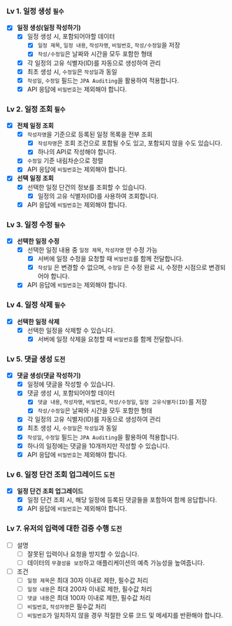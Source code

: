 ### Lv 1. 일정 생성  `필수`

- [x]  **일정 생성(일정 작성하기)**
    - [x]  일정 생성 시, 포함되어야할 데이터
        - [x]  `일정 제목`, `일정 내용`, `작성자명`, `비밀번호`, `작성/수정일`을 저장
        - [x]  `작성/수정일`은 날짜와 시간을 모두 포함한 형태
    - [x]  각 일정의 고유 식별자(ID)를 자동으로 생성하여 관리
    - [x]  최초 생성 시, `수정일`은 `작성일`과 동일
    - [x]  `작성일`, `수정일` 필드는 `JPA Auditing`을 활용하여 적용합니다.
    - [x]  API 응답에 `비밀번호`는 제외해야 합니다.

### Lv 2. 일정 조회  `필수`

- [x]  **전체 일정 조회**
    - [x]  `작성자명`을 기준으로 등록된 일정 목록을 전부 조회
        - [x]  `작성자명`은 조회 조건으로 포함될 수도 있고, 포함되지 않을 수도 있습니다.
        - [x]  하나의 API로 작성해야 합니다.
    - [x]  `수정일` 기준 내림차순으로 정렬
    - [x]  API 응답에 `비밀번호`는 제외해야 합니다.
- [x]  **선택 일정 조회**
    - [x]  선택한 일정 단건의 정보를 조회할 수 있습니다.
        - [x]  일정의 고유 식별자(ID)를 사용하여 조회합니다.
    - [x]  API 응답에 `비밀번호`는 제외해야 합니다.
    
### Lv 3. 일정 수정  `필수`

- [x]  **선택한 일정 수정**
    - [x]  선택한 일정 내용 중 `일정 제목`, `작성자명` 만 수정 가능
        - [x]  서버에 일정 수정을 요청할 때 `비밀번호`를 함께 전달합니다.
        - [x]  `작성일` 은 변경할 수 없으며, `수정일` 은 수정 완료 시, 수정한 시점으로 변경되어야 합니다.
    - [x]  API 응답에 `비밀번호`는 제외해야 합니다.

### Lv 4. 일정 삭제  `필수`

- [x]  **선택한 일정 삭제**
    - [x]  선택한 일정을 삭제할 수 있습니다.
        - [x]  서버에 일정 삭제을 요청할 때 `비밀번호`를 함께 전달합니다.

### Lv 5. 댓글 생성 `도전`

- [x]  **댓글 생성(댓글 작성하기)**
    - [x]  일정에 댓글을 작성할 수 있습니다.
    - [x]  댓글 생성 시, 포함되어야할 데이터
        - [x]  `댓글 내용`, `작성자명`, `비밀번호`, `작성/수정일`, `일정 고유식별자(ID)`를 저장
        - [x]  `작성/수정일`은 날짜와 시간을 모두 포함한 형태
    - [x]  각 일정의 고유 식별자(ID)를 자동으로 생성하여 관리
    - [x]  최초 생성 시, `수정일`은 `작성일`과 동일
    - [x]  `작성일`, `수정일` 필드는 `JPA Auditing`을 활용하여 적용합니다.
    - [x]  하나의 일정에는 댓글을 10개까지만 작성할 수 있습니다.
    - [x]  API 응답에 `비밀번호`는 제외해야 합니다.

### Lv 6. 일정 단건 조회 업그레이드  `도전`

- [x]  **일정 단건 조회 업그레이드**
    - [x]  일정 단건 조회 시, 해당 일정에 등록된 댓글들을 포함하여 함께 응답합니다.
    - [x]  API 응답에 `비밀번호`는 제외해야 합니다.

### Lv 7. 유저의 입력에 대한 검증 수행  `도전`

- [ ]  설명
    - [ ]  잘못된 입력이나 요청을 방지할 수 있습니다.
    - [ ]  데이터의 `무결성을 보장`하고 애플리케이션의 예측 가능성을 높여줍니다.
- [ ]  조건
    - [ ]  `일정 제목`은 최대 30자 이내로 제한, 필수값 처리
    - [ ]  `일정 내용`은 최대 200자 이내로 제한, 필수값 처리
    - [ ]  `댓글 내용`은 최대 100자 이내로 제한, 필수값 처리
    - [ ]  `비밀번호`, `작성자명`은 필수값 처리
    - [ ]  `비밀번호`가 일치하지 않을 경우 적절한 오류 코드 및 메세지를 반환해야 합니다.